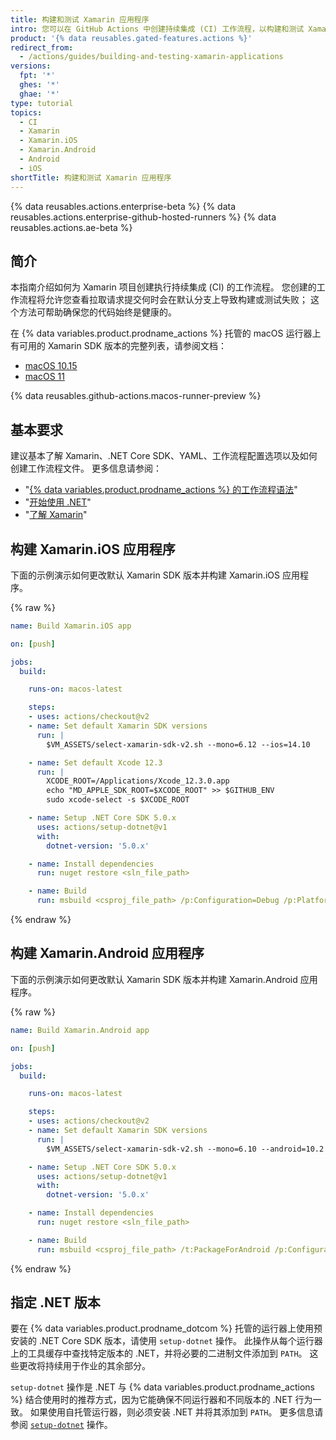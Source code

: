 ```yaml
---
title: 构建和测试 Xamarin 应用程序
intro: 您可以在 GitHub Actions 中创建持续集成 (CI) 工作流程，以构建和测试 Xamarin 应用程序。
product: '{% data reusables.gated-features.actions %}'
redirect_from:
  - /actions/guides/building-and-testing-xamarin-applications
versions:
  fpt: '*'
  ghes: '*'
  ghae: '*'
type: tutorial
topics:
  - CI
  - Xamarin
  - Xamarin.iOS
  - Xamarin.Android
  - Android
  - iOS
shortTitle: 构建和测试 Xamarin 应用程序
---
```


{% data reusables.actions.enterprise-beta %}
{% data reusables.actions.enterprise-github-hosted-runners %}
{% data reusables.actions.ae-beta %}

## 简介

本指南介绍如何为 Xamarin 项目创建执行持续集成 (CI) 的工作流程。 您创建的工作流程将允许您查看拉取请求提交何时会在默认分支上导致构建或测试失败； 这个方法可帮助确保您的代码始终是健康的。

在 {% data variables.product.prodname_actions %} 托管的 macOS 运行器上有可用的 Xamarin SDK 版本的完整列表，请参阅文档：

* [macOS 10.15](https://github.com/actions/virtual-environments/blob/main/images/macos/macos-10.15-Readme.md#xamarin-bundles)
* [macOS 11](https://github.com/actions/virtual-environments/blob/main/images/macos/macos-11-Readme.md#xamarin-bundles)

{% data reusables.github-actions.macos-runner-preview %}

## 基本要求

建议基本了解 Xamarin、.NET Core SDK、YAML、工作流程配置选项以及如何创建工作流程文件。 更多信息请参阅：

- "[{% data variables.product.prodname_actions %} 的工作流程语法](/actions/automating-your-workflow-with-github-actions/workflow-syntax-for-github-actions)"
- "[开始使用 .NET](https://dotnet.microsoft.com/learn)"
- "[了解 Xamarin](https://dotnet.microsoft.com/learn/xamarin)"

## 构建 Xamarin.iOS 应用程序

下面的示例演示如何更改默认 Xamarin SDK 版本并构建 Xamarin.iOS 应用程序。

{% raw %}
```yaml
name: Build Xamarin.iOS app

on: [push]

jobs:
  build:

    runs-on: macos-latest

    steps:
    - uses: actions/checkout@v2
    - name: Set default Xamarin SDK versions
      run: |
        $VM_ASSETS/select-xamarin-sdk-v2.sh --mono=6.12 --ios=14.10

    - name: Set default Xcode 12.3
      run: |
        XCODE_ROOT=/Applications/Xcode_12.3.0.app
        echo "MD_APPLE_SDK_ROOT=$XCODE_ROOT" >> $GITHUB_ENV
        sudo xcode-select -s $XCODE_ROOT

    - name: Setup .NET Core SDK 5.0.x
      uses: actions/setup-dotnet@v1
      with:
        dotnet-version: '5.0.x'

    - name: Install dependencies
      run: nuget restore <sln_file_path>

    - name: Build
      run: msbuild <csproj_file_path> /p:Configuration=Debug /p:Platform=iPhoneSimulator /t:Rebuild
```
{% endraw %}

## 构建 Xamarin.Android 应用程序

下面的示例演示如何更改默认 Xamarin SDK 版本并构建 Xamarin.Android 应用程序。

{% raw %}
```yaml
name: Build Xamarin.Android app

on: [push]

jobs:
  build:

    runs-on: macos-latest

    steps:
    - uses: actions/checkout@v2
    - name: Set default Xamarin SDK versions
      run: |
        $VM_ASSETS/select-xamarin-sdk-v2.sh --mono=6.10 --android=10.2

    - name: Setup .NET Core SDK 5.0.x
      uses: actions/setup-dotnet@v1
      with:
        dotnet-version: '5.0.x'

    - name: Install dependencies
      run: nuget restore <sln_file_path>

    - name: Build
      run: msbuild <csproj_file_path> /t:PackageForAndroid /p:Configuration=Debug
```
{% endraw %}

## 指定 .NET 版本

要在 {% data variables.product.prodname_dotcom %} 托管的运行器上使用预安装的 .NET Core SDK 版本，请使用 `setup-dotnet` 操作。 此操作从每个运行器上的工具缓存中查找特定版本的 .NET，并将必要的二进制文件添加到 `PATH`。 这些更改将持续用于作业的其余部分。

`setup-dotnet` 操作是 .NET 与 {% data variables.product.prodname_actions %} 结合使用时的推荐方式，因为它能确保不同运行器和不同版本的 .NET 行为一致。 如果使用自托管运行器，则必须安装 .NET 并将其添加到 `PATH`。 更多信息请参阅 [`setup-dotnet`](https://github.com/marketplace/actions/setup-net-core-sdk) 操作。
